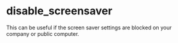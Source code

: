 # disable_screensaver
This can be useful if the screen saver settings are blocked on your company or public computer.
